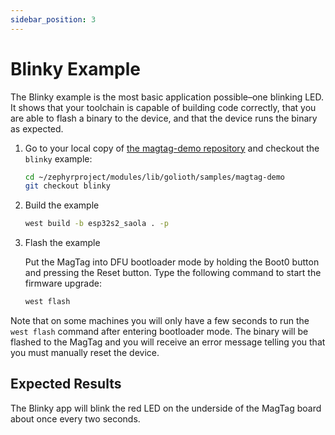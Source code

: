 ```yaml
---
sidebar_position: 3
---
```


# Blinky Example

The Blinky example is the most basic application possible&ndash;one blinking LED. It shows that your toolchain is capable of building code correctly, that you are able to flash a binary to the device, and that the device runs the binary as expected.

1. Go to your local copy of [the magtag-demo repository](https://github.com/golioth/magtag-demo) and checkout the `blinky` example:

    ```bash
    cd ~/zephyrproject/modules/lib/golioth/samples/magtag-demo
    git checkout blinky
    ```

2. Build the example

    ```bash
    west build -b esp32s2_saola . -p
    ```

3. Flash the example

    Put the MagTag into DFU bootloader mode by holding the Boot0 button and pressing the Reset button. Type the following command to start the firmware upgrade:

    ```bash
    west flash
    ```

Note that on some machines you will only have a few seconds to run the `west flash` command after entering bootloader mode. The binary will be flashed to the MagTag and you will receive an error message telling you that you must manually reset the device.

## Expected Results

The Blinky app will blink the red LED on the underside of the MagTag board about once every two seconds.
